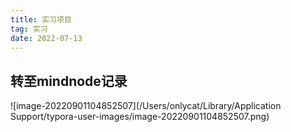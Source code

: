 ```yaml
---
title: 实习项目
tag: 实习
date: 2022-07-13
---
```


## 转至mindnode记录	

![image-20220901104852507](/Users/onlycat/Library/Application Support/typora-user-images/image-20220901104852507.png)
